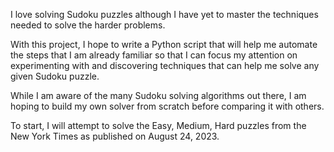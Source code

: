 I love solving Sudoku puzzles although I  have yet to master the techniques needed to solve the harder problems.

With this project, I hope to write a Python script that will help me automate the steps that I am already familiar so that I can focus my attention on experimenting with and discovering techniques that can help me solve any given Sudoku puzzle.

While I am aware of the many Sudoku solving algorithms out there, I am hoping to build my own solver from scratch before comparing it with others.

To start, I will attempt to solve the Easy, Medium, Hard puzzles from the New York Times as published on August 24, 2023.